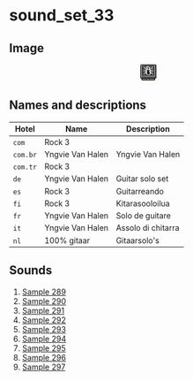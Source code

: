 # sound_set_33

## Image

<div align="center">

![sound_set_33](../uploads/imgs/33.gif)

</div>

## Names and descriptions

| Hotel | Name | Description |
|-|-|-|
| `com` | Rock 3 |  |
| `com.br` | Yngvie Van Halen | Yngvie Van Halen |
| `com.tr` | Rock 3 |  |
| `de` | Yngvie Van Halen | Guitar solo set |
| `es` | Rock 3 | Guitarreando |
| `fi` | Rock 3 | Kitarasooloilua |
| `fr` | Yngvie Van Halen | Solo de guitare |
| `it` | Yngvie Van Halen | Assolo di chitarra |
| `nl` | 100% gitaar | Gitaarsolo's |

## Sounds

1. [Sample 289](../uploads/sounds/sound_machine_sample_289.mp3)
1. [Sample 290](../uploads/sounds/sound_machine_sample_290.mp3)
1. [Sample 291](../uploads/sounds/sound_machine_sample_291.mp3)
1. [Sample 292](../uploads/sounds/sound_machine_sample_292.mp3)
1. [Sample 293](../uploads/sounds/sound_machine_sample_293.mp3)
1. [Sample 294](../uploads/sounds/sound_machine_sample_294.mp3)
1. [Sample 295](../uploads/sounds/sound_machine_sample_295.mp3)
1. [Sample 296](../uploads/sounds/sound_machine_sample_296.mp3)
1. [Sample 297](../uploads/sounds/sound_machine_sample_297.mp3)
